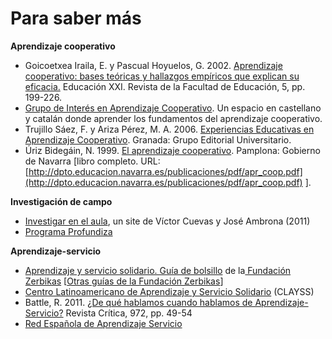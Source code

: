 
# Para saber más

**Aprendizaje cooperativo**

- Goicoetxea Iraila, E. y Pascual Hoyuelos, G. 2002. [Aprendizaje cooperativo: bases teóricas y hallazgos empíricos que explican su eficacia.](http://dialnet.unirioja.es/servlet/articulo?codigo=1957874) Educación XXI. Revista de la Facultad de Educación, 5, pp. 199-226.
- [Grupo de Interés en Aprendizaje Cooperativo](https://www.upc.edu/rima/grupos/giac-grupo-de-interes-en-aprendizaje-cooperativo/view?set_language=es). Un espacio en castellano y catalán donde aprender los fundamentos del aprendizaje cooperativo.
- Trujillo Sáez, F. y Ariza Pérez, M. A. 2006. [Experiencias Educativas en Aprendizaje Cooperativo](http://fernandotrujillo.es/wp-content/uploads/2010/05/AC_libro.pdf). Granada: Grupo Editorial Universitario.
- Úriz Bidegáin, N. 1999. [El aprendizaje cooperativo](http://dpto.educacion.navarra.es/publicaciones/pdf/apr_coop.pdf). Pamplona: Gobierno de Navarra [libro completo. URL: [http://dpto.educacion.navarra.es/publicaciones/pdf/apr_coop.pdf](http://dpto.educacion.navarra.es/publicaciones/pdf/apr_coop.pdf) ].

**Investigación de campo**

- [Investigar en el aula](https://sites.google.com/site/investigarenelaula/), un site de Víctor Cuevas y José Ambrona (2011)
- [Programa Profundiza](http://profundiza.org)

**Aprendizaje-servicio**

- [Aprendizaje y servicio solidario. Guía de bolsillo](http://rces.voluntariadogalego.net/wp-content/uploads/2015/03/Guia-Zerbikas-0-ApS-Solidario-Guia-de-bolsillo.pdf) de la[ Fundación Zerbikas](http://www.aprenentatgeservei.cat/intra/aps/documents/Guia%205%20Zerbikas.pdf) [[Otras guías de la Fundación Zerbikas](http://www.plataformavoluntariado.org/ARCHIVO/documentos/recursos/Guia4_APS_comunidad.pdf)]
- [Centro Latinoamericano de Aprendizaje y Servicio Solidario](http://www.clayss.org.ar/) (CLAYSS)
- Battle, R. 2011. [¿De qué hablamos cuando hablamos de Aprendizaje-Servicio?](http://roserbatlle.files.wordpress.com/2009/10/de-que-hablamos-cuando-hablamos-de-aps-revista-crc3adtica.pdf) Revista Crítica, 972, pp. 49-54
- [Red Española de Aprendizaje Servicio](http://redaps.wordpress.com/) 

